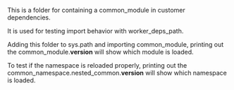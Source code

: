 This is a folder for containing a common_module in customer dependencies.

It is used for testing import behavior with worker_deps_path.

Adding this folder to sys.path and importing common_module, printing out the
common_module.__version__ will show which module is loaded.

To test if the namespace is reloaded properly, printing out the
common_namespace.nested_common.__version__ will show which namespace is loaded.
